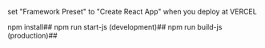 set "Framework Preset" to "Create React App" when you deploy at VERCEL 

npm install##
npm run start-js (development)##
npm run build-js (production)##
